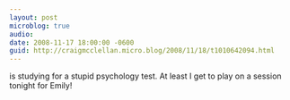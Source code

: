 ```yaml
---
layout: post
microblog: true
audio: 
date: 2008-11-17 18:00:00 -0600
guid: http://craigmcclellan.micro.blog/2008/11/18/t1010642094.html
---
```

is studying for a stupid psychology test.  At least I get to play on a session tonight for Emily!
